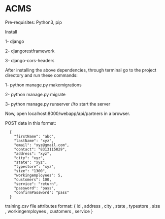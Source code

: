 # ACMS

Pre-requisites:
  Python3, pip
  
  
Install 

  1- django

  2- djangorestframework

  3- django-cors-headers

  
After installing the above dependencies, through terminal go to the project directory and run these commands:

  1- python manage.py makemigrations

  2- python manage.py migrate 

  3- python manage.py runserver //to start the server

Now, open localhost:8000/webapp/api/partners in a browser.


POST data in this format:

      {
        "firstName": "abc",
        "lastName": "xyz",
        "email": "xyz@gmail.com",
        "contact": "8313115029",
        "address": "xyz",
        "city": "xyz",
        "state": "xyz",
        "typestore": "xyz",
        "size": "1300",
        "workingemployees": 5,
        "customers": 100, 
        "service": "return",
        "password": "pass",
        "confirmPassword": "pass"
      }
 
training.csv file attributes format: { id , address , city , state , typestore , size , workingemployees , customers , service }

